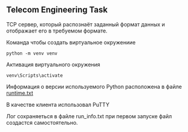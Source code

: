 ## Telecom Engineering Task
TCP сервер, который распознаёт заданный формат данных и отображает его в требуемом формате.

Команда чтобы создать виртуальное окружениие

    python -m venv venv

Активация виртуального окружения 

    venv\Scripts\activate

Информация о версии используемого Python расположена в файле [runtime.txt](https://github.com/Workbench3D/Telecom_Engineering_Task/blob/main/runtime.txt)

В качестве клиента использовал PuTTY

Лог сохраняеться в файле run_info.txt при первом запуске файл создастся самостоятельно.
